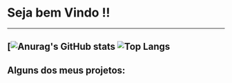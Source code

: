 # Seja bem Vindo !!
---
[![Anurag's GitHub stats](https://github-readme-stats.vercel.app/api?username=CarHSmig&show_icons=true&theme=tokyonight)
![Top Langs](https://github-readme-stats.vercel.app/api/top-langs/?username=CarHSmig&layout=compact)
---
## Alguns dos meus projetos: 
